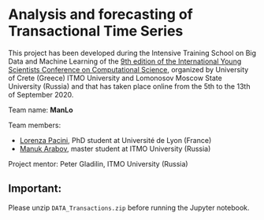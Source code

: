 # Analysis and forecasting of Transactional Time Series
This project has been developed during the Intensive Training School on Big Data and Machine Learning of the [9th edition of the International Young Scientists Conference on Computational Science](http://ysc.escience.ifmo.ru/), organized by University of Crete (Greece) ITMO University and Lomonosov Moscow State University (Russia) and that has taken place online from the 5th to the 13th of September 2020. 

Team name: **ManLo**

Team members:
- [Lorenza Pacini](https://github.com/lorpac), PhD student at Université de Lyon (France)
- [Manuk Arabov](https://github.com/manukarabov), master student at ITMO University (Russia)

Project mentor: Peter Gladilin, ITMO University (Russia)

## Important:
Please unzip `DATA_Transactions.zip` before running the Jupyter notebook.
